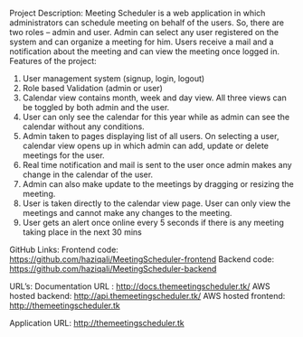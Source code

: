 Project Description:
Meeting Scheduler is a web application in which administrators can schedule meeting on behalf of the users. So, there are two roles – admin and user. Admin can select any user registered on the system and can organize a meeting for him. Users receive a mail and a notification about the meeting and can view the meeting once logged in.
Features of the project:
1)	User management system (signup, login, logout)
2)	Role based Validation (admin or user)
3)	Calendar view contains month, week and day view. All three views can be toggled by both admin and the user.
4)	User can only see the calendar for this year while as admin can see the calendar without any conditions.
5)	Admin taken to pages displaying list of all users. On selecting a user, calendar view opens up in which admin can add, update or delete meetings for the user.
6)	Real time notification and mail is sent to the user once admin makes any change in the calendar of the user.
7)	Admin can also make update to the meetings by dragging or resizing the meeting.
8)	User is taken directly to the calendar view page. User can only view the meetings and cannot make any changes to the meeting.
9)	User gets an alert once online every 5 seconds if there is any meeting taking place in the next 30 mins

GitHub Links:
Frontend code: https://github.com/haziqali/MeetingScheduler-frontend
Backend code: https://github.com/haziqali/MeetingScheduler-backend	

URL’s: 
 Documentation URL : http://docs.themeetingscheduler.tk/
AWS hosted backend: http://api.themeetingscheduler.tk/
AWS hosted frontend: http://themeetingscheduler.tk

Application URL: http://themeetingscheduler.tk





